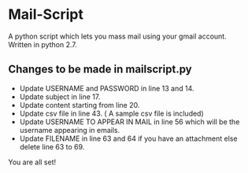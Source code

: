 # Mail-Script
A python script which lets you mass mail using your gmail account.    
 Written in python 2.7.  
 
 ## Changes to be made in mailscript.py
 - Update USERNAME and PASSWORD in line 13 and 14.  
 - Update subject in line 17.  
 - Update content starting from line 20.  
 - Update csv file in line 43. ( A sample csv file is included)  
 - Update USERNAME TO APPEAR IN MAIL in line 56 which will be the username appearing in emails.  
 - Update FILENAME in line 63 and 64 if you have an attachment else delete line 63 to 69.  
 
 You are all set!


